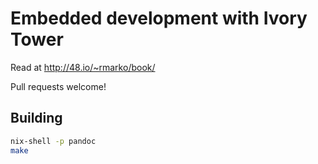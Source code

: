 Embedded development with Ivory Tower
=====================================

Read at http://48.io/~rmarko/book/

Pull requests welcome!

## Building

```bash
nix-shell -p pandoc
make
```
